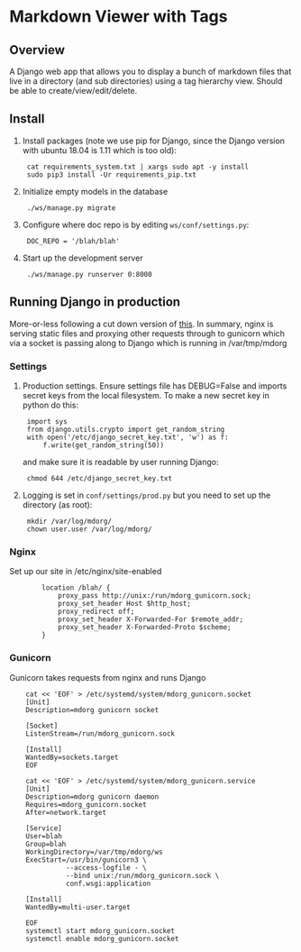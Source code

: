 # Markdown Viewer with Tags

## Overview

A Django web app that allows you to display a bunch of markdown files
that live in a directory (and sub directories) using a tag hierarchy
view.  Should be able to create/view/edit/delete.


## Install

1. Install packages (note we use pip for Django, since the Django
   version with ubuntu 18.04 is 1.11 which is too old):

        cat requirements_system.txt | xargs sudo apt -y install
        sudo pip3 install -Ur requirements_pip.txt

2. Initialize empty models in the database

        ./ws/manage.py migrate

3. Configure where doc repo is by editing `ws/conf/settings.py`:

        DOC_REPO = '/blah/blah'

4. Start up the development server

        ./ws/manage.py runserver 0:8000


## Running Django in production

More-or-less following a cut down version of
[this](https://djangodeployment.readthedocs.io/en/latest/index.html).
In summary, nginx is serving static files and proxying other requests
through to gunicorn which via a socket is passing along to Django which
is running in /var/tmp/mdorg

### Settings

1. Production settings.  Ensure settings file has DEBUG=False and
   imports secret keys from the local filesystem.  To make a new secret
   key in python do this:

        import sys
        from django.utils.crypto import get_random_string
        with open('/etc/django_secret_key.txt', 'w') as f:
            f.write(get_random_string(50))

    and make sure it is readable by user running Django:

        chmod 644 /etc/django_secret_key.txt

2. Logging is set in `conf/settings/prod.py` but you need to set up the
   directory (as root):

        mkdir /var/log/mdorg/
        chown user.user /var/log/mdorg/

###  Nginx

Set up our site in /etc/nginx/site-enabled

            location /blah/ {
                proxy_pass http://unix:/run/mdorg_gunicorn.sock;
                proxy_set_header Host $http_host;
                proxy_redirect off;
                proxy_set_header X-Forwarded-For $remote_addr;
                proxy_set_header X-Forwarded-Proto $scheme;
            }


### Gunicorn

Gunicorn takes requests from nginx and runs Django

        cat << 'EOF' > /etc/systemd/system/mdorg_gunicorn.socket
        [Unit]
        Description=mdorg gunicorn socket

        [Socket]
        ListenStream=/run/mdorg_gunicorn.sock

        [Install]
        WantedBy=sockets.target
        EOF

        cat << 'EOF' > /etc/systemd/system/mdorg_gunicorn.service
        [Unit]
        Description=mdorg gunicorn daemon
        Requires=mdorg_gunicorn.socket
        After=network.target

        [Service]
        User=blah
        Group=blah
        WorkingDirectory=/var/tmp/mdorg/ws
        ExecStart=/usr/bin/gunicorn3 \
                  --access-logfile - \
                  --bind unix:/run/mdorg_gunicorn.sock \
                  conf.wsgi:application

        [Install]
        WantedBy=multi-user.target

        EOF
        systemctl start mdorg_gunicorn.socket
        systemctl enable mdorg_gunicorn.socket

